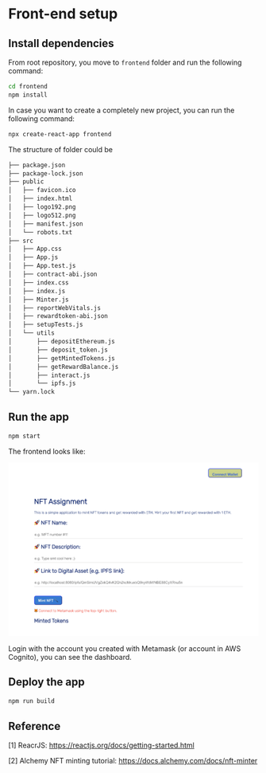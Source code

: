 # Front-end setup 

## Install dependencies

From root repository, you move to `frontend` folder and run the following command:
```bash
cd frontend
npm install
```
In case you want to create a completely new project, you can run the following command:
```bash
npx create-react-app frontend
```

The structure of folder could be 

```bash
├── package.json
├── package-lock.json
├── public
│   ├── favicon.ico
│   ├── index.html
│   ├── logo192.png
│   ├── logo512.png
│   ├── manifest.json
│   └── robots.txt
├── src
│   ├── App.css
│   ├── App.js
│   ├── App.test.js
│   ├── contract-abi.json
│   ├── index.css
│   ├── index.js
│   ├── Minter.js
│   ├── reportWebVitals.js
│   ├── rewardtoken-abi.json
│   ├── setupTests.js
│   └── utils
│       ├── depositEthereum.js
│       ├── deposit_token.js
│       ├── getMintedTokens.js
│       ├── getRewardBalance.js
│       ├── interact.js
│       └── ipfs.js
└── yarn.lock
```

## Run the app

```bash
npm start
```
The frontend looks like: 

![image](../figures/frontend-1.png)

Login with the account you created with Metamask (or account in AWS Cognito), you can see the dashboard. 

## Deploy the app

```bash
npm run build
```

## Reference

[1] ReacrJS: https://reactjs.org/docs/getting-started.html

[2] Alchemy NFT minting tutorial: https://docs.alchemy.com/docs/nft-minter